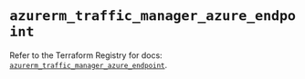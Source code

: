 # `azurerm_traffic_manager_azure_endpoint`

Refer to the Terraform Registry for docs: [`azurerm_traffic_manager_azure_endpoint`](https://registry.terraform.io/providers/hashicorp/azurerm/4.35.0/docs/resources/traffic_manager_azure_endpoint).
